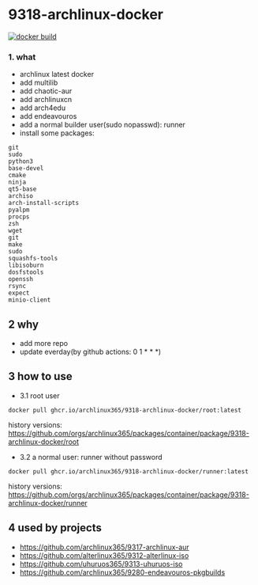 # 9318-archlinux-docker

[![docker build](https://github.com/archlinux365/9318-archlinux-docker/actions/workflows/docker_build.yml/badge.svg)](https://github.com/archlinux365/9318-archlinux-docker/actions/workflows/docker_build.yml)

### 1. what

* archlinux latest docker 
* add multilib
* add chaotic-aur
* add archlinuxcn
* add arch4edu
* add endeavouros
* add a normal builder user(sudo nopasswd): runner
* install some packages:

```
git 
sudo 
python3 
base-devel 
cmake 
ninja 
qt5-base 
archiso 
arch-install-scripts 
pyalpm 
procps 
zsh 
wget 
git 
make 
sudo    
squashfs-tools 
libisoburn 
dosfstools 
openssh 
rsync
expect
minio-client
```

## 2 why

* add more repo
* update everday(by github actions: 0 1 * * *)

## 3 how to use

* 3.1 root user
```
docker pull ghcr.io/archlinux365/9318-archlinux-docker/root:latest

```
history versions: https://github.com/orgs/archlinux365/packages/container/package/9318-archlinux-docker/root

* 3.2 a normal user: runner without password

```
docker pull ghcr.io/archlinux365/9318-archlinux-docker/runner:latest
```
history versions: https://github.com/orgs/archlinux365/packages/container/package/9318-archlinux-docker/runner

## 4 used by projects

* https://github.com/archlinux365/9317-archlinux-aur
* https://github.com/alterlinux365/9312-alterlinux-iso
* https://github.com/uhuruos365/9313-uhuruos-iso
* https://github.com/archlinux365/9280-endeavouros-pkgbuilds
